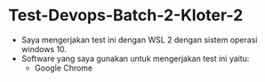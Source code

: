 # Test-Devops-Batch-2-Kloter-2

* Saya mengerjakan test ini dengan WSL 2 dengan sistem operasi windows 10.
* Software yang saya gunakan untuk mengerjakan test ini yaitu:
  * Google Chrome
